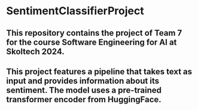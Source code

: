 # SentimentClassifierProject
This repository contains the project of Team 7 for the course Software Engineering for AI at Skoltech 2024. 
--
This project features a pipeline that takes text as input and provides information about its sentiment.
The model uses a pre-trained transformer encoder from HuggingFace.
--

